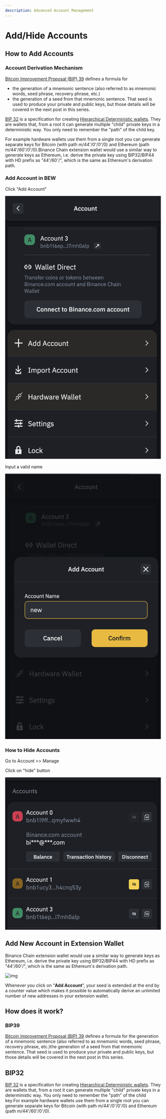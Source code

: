 ```yaml
---
description: Advanced Account Management
---
```


# Add/Hide Accounts

## How to Add Accounts

### Account Derivation Mechanism

[Bitcoin Improvement Proposal \(BIP\) 39](https://github.com/bitcoin/bips/blob/master/bip-0039.mediawiki) defines a formula for

* the generation of a mnemonic sentence \(also referred to as mnemonic words, seed phrase, recovery phrase, etc.\)
* the generation of a seed from that mnemonic sentence. That seed is used to produce your private and public keys, but those details will be covered in the next post in this series.

[BIP 32](https://github.com/bitcoin/bips/blob/master/bip-0032.mediawiki) is a specification for creating [Hierarchical Deterministic wallets](https://github.com/bitcoin/bips/blob/master/bip-0032.mediawiki). They are wallets that, from a root it can generate multiple "child" private keys in a deterministic way. You only need to remember the "path" of the child key.

For example hardware wallets use them from a single root you can generate separate keys for Bitcoin \(with path m/44'/0'/0'/0\) and Ethereum \(path m/44'/60'/0'/0\).Binance Chain extension wallet would use a similar way to generate keys as Ethereum, i.e. derive the private key using BIP32/BIP44 with HD prefix as "44'/60'/", which is the same as Ethereum's derivation path.

### Add Account in BEW

Click "Add Account"

 

![](../../.gitbook/assets/image%20%2847%29.png)

Input a valid name

![](../../.gitbook/assets/image%20%2848%29.png)



### How to Hide Accounts

Go to Account &gt;&gt; Manage

Click on "hide" button

![](../../.gitbook/assets/image%20%2843%29.png)

## Add New Account in Extension Wallet

Binance Chain extension wallet would use a similar way to generate keys as Ethereum, i.e. derive the private key using BIP32/BIP44 with HD prefix as "44'/60'/", which is the same as Ethereum's derivation path.

![img](https://lh3.googleusercontent.com/sPkp8aP0i3AavnavPbUG4Ywzff2FIiLrOuKsrcj4pcehz9ALqouSp_aq_T1STHYS2MCANaEwcghq5yPv7oJxAO9GmMXifmz96QJ-DWIcP3pcC-xcUsm1z7cAo1EnK_Tpz_1dkd7B)

Whenever you click on “**Add Account**”, your seed is extended at the end by a counter value which makes it possible to automatically derive an unlimited number of new addresses in your extension wallet.

## How does it work? 

### BIP39

[Bitcoin Improvement Proposal \(BIP\) 39](https://github.com/bitcoin/bips/blob/master/bip-0039.mediawiki) defines a formula for the generation of a mnemonic sentence \(also referred to as mnemonic words, seed phrase, recovery phrase, etc.\)the generation of a seed from that mnemonic sentence. That seed is used to produce your private and public keys, but those details will be covered in the next post in this series.

## BIP32

[BIP 32](https://github.com/bitcoin/bips/blob/master/bip-0032.mediawiki) is a specification for creating [Hierarchical Deterministic wallets](https://github.com/bitcoin/bips/blob/master/bip-0032.mediawiki). They are wallets that, from a root it can generate multiple "child" private keys in a deterministic way. You only need to remember the "path" of the child key.For example hardware wallets use them from a single root you can generate separate keys for Bitcoin \(with path m/44'/0'/0'/0\) and Ethereum \(path m/44'/60'/0'/0\).

